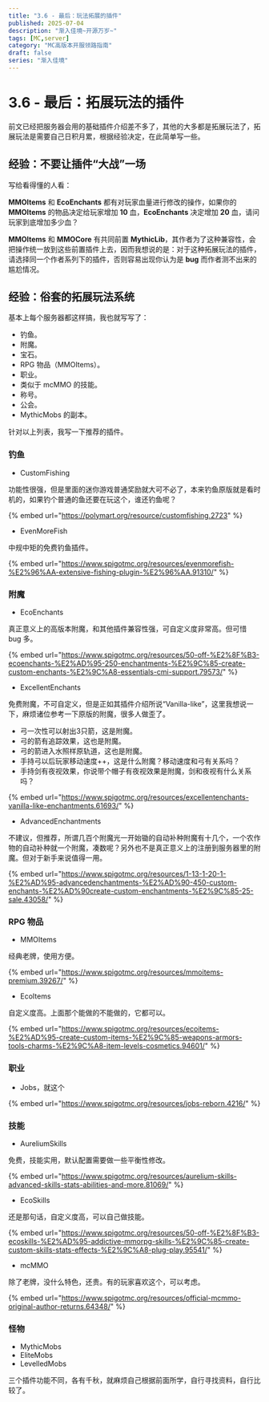 ```yaml
---
title: "3.6 - 最后：玩法拓展的插件"
published: 2025-07-04
description: "渐入佳境~开源万岁~"
tags: [MC,server]
category: "MC高版本开服领路指南"
draft: false
series: "渐入佳境"
---
```


# 3.6 - 最后：拓展玩法的插件

前文已经把服务器会用的基础插件介绍差不多了，其他的大多都是拓展玩法了，拓展玩法是需要自己日积月累，根据经验决定，在此简单写一些。

## 经验：不要让插件“大战”一场

写给看得懂的人看：

**MMOItems** 和 **EcoEnchants** 都有对玩家血量进行修改的操作，如果你的 **MMOItems** 的物品决定给玩家增加 **10** 血，**EcoEnchants** 决定增加 **20** 血，请问玩家到底增加多少血？

**MMOItems** 和 **MMOCore** 有共同前置 **MythicLib**，其作者为了这种兼容性，会把操作统一放到这些前置插件上去，因而我想说的是：对于这种拓展玩法的插件，请选择同一个作者系列下的插件，否则容易出现你认为是 **bug** 而作者测不出来的尴尬情况。

## 经验：俗套的拓展玩法系统

基本上每个服务器都这样搞，我也就写写了：

* 钓鱼。
* 附魔。
* 宝石。
* RPG 物品（MMOItems）。
* 职业。
* 类似于 mcMMO 的技能。
* 称号。
* 公会。
* MythicMobs 的副本。

针对以上列表，我写一下推荐的插件。

### 钓鱼

* CustomFishing

功能性很强，但是里面的迷你游戏普通奖励就大可不必了，本来钓鱼原版就是看时机的，如果钓个普通的鱼还要在玩这个，谁还钓鱼呢？

{% embed url="https://polymart.org/resource/customfishing.2723" %}

* EvenMoreFish

中规中矩的免费钓鱼插件。

{% embed url="https://www.spigotmc.org/resources/evenmorefish-%E2%96%AA-extensive-fishing-plugin-%E2%96%AA.91310/" %}

### 附魔

* EcoEnchants

真正意义上的高版本附魔，和其他插件兼容性强，可自定义度非常高。但可惜 bug 多。

{% embed url="https://www.spigotmc.org/resources/50-off-%E2%8F%B3-ecoenchants-%E2%AD%95-250-enchantments-%E2%9C%85-create-custom-enchants-%E2%9C%A8-essentials-cmi-support.79573/" %}

* ExcellentEnchants

免费附魔，不可自定义，但是正如其插件介绍所说“Vanilla-like”，这里我想说一下，麻烦诸位参考一下原版的附魔，很多人做歪了。

* 弓一次性可以射出3只箭，这是附魔。
* 弓的箭有追踪效果，这也是附魔。
* 弓的箭进入水照样原轨道，这也是附魔。
* 手持弓以后玩家移动速度++，这是什么附魔？移动速度和弓有关系吗？
* 手持剑有夜视效果，你说带个帽子有夜视效果是附魔，剑和夜视有什么关系吗？

{% embed url="https://www.spigotmc.org/resources/excellentenchants-vanilla-like-enchantments.61693/" %}

* AdvancedEnchantments

不建议，但推荐，所谓几百个附魔光一开始锄的自动补种附魔有十几个，一个农作物的自动补种就一个附魔，凑数呢？另外也不是真正意义上的注册到服务器里的附魔。但对于新手来说值得一用。

{% embed url="https://www.spigotmc.org/resources/1-13-1-20-1-%E2%AD%95-advancedenchantments-%E2%AD%90-450-custom-enchants-%E2%AD%90create-custom-enchantments-%E2%9C%85-25-sale.43058/" %}

### RPG 物品

* MMOItems

经典老牌，使用方便。

{% embed url="https://www.spigotmc.org/resources/mmoitems-premium.39267/" %}

* EcoItems

自定义度高。上面那个能做的不能做的，它都可以。

{% embed url="https://www.spigotmc.org/resources/ecoitems-%E2%AD%95-create-custom-items-%E2%9C%85-weapons-armors-tools-charms-%E2%9C%A8-item-levels-cosmetics.94601/" %}

### 职业

* Jobs，就这个

{% embed url="https://www.spigotmc.org/resources/jobs-reborn.4216/" %}

### 技能

* AureliumSkills

免费，技能实用，默认配置需要做一些平衡性修改。

{% embed url="https://www.spigotmc.org/resources/aurelium-skills-advanced-skills-stats-abilities-and-more.81069/" %}

* EcoSkills

还是那句话，自定义度高，可以自己做技能。

{% embed url="https://www.spigotmc.org/resources/50-off-%E2%8F%B3-ecoskills-%E2%AD%95-addictive-mmorpg-skills-%E2%9C%85-create-custom-skills-stats-effects-%E2%9C%A8-plug-play.95541/" %}

* mcMMO

除了老牌，没什么特色，还贵。有的玩家喜欢这个，可以考虑。

{% embed url="https://www.spigotmc.org/resources/official-mcmmo-original-author-returns.64348/" %}

### 怪物

* MythicMobs
* EliteMobs
* LevelledMobs

三个插件功能不同，各有千秋，就麻烦自己根据前面所学，自行寻找资料，自行比较了。
